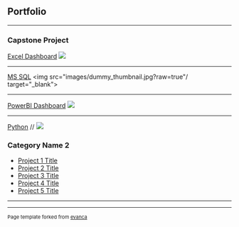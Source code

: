 ## Portfolio

---

### Capstone Project

[Excel Dashboard](/sample_page)
<img src="images/dummy_thumbnail.jpg?raw=true"/>

---
[MS SQL](/pdf/project-sql.pdf)
<img src="images/dummy_thumbnail.jpg?raw=true"/ target="_blank">

---
[PowerBI Dashboard](http://example.com/)
<img src="images/dummy_thumbnail.jpg?raw=true"/>

---
[Python](http://example.com/)
// <img src="images/dummy_thumbnail.jpg?raw=true"/>

### Category Name 2

- [Project 1 Title](http://example.com/)
- [Project 2 Title](http://example.com/)
- [Project 3 Title](http://example.com/)
- [Project 4 Title](http://example.com/)
- [Project 5 Title](http://example.com/)

---




---
<p style="font-size:11px">Page template forked from <a href="https://github.com/evanca/quick-portfolio">evanca</a></p>
<!-- Remove above link if you don't want to attibute -->
